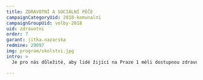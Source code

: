 ```yaml
---
title: ZDRAVOTNÍ A SOCIÁLNÍ PÉČE
campaignCategoryUid: 2018-komunalni
campaignGroupUid: volby-2018
uid: zdravotni
order: 7
garant: jitka.nazarska
redmine: 29097
img: program/skolstvi.jpg
intro: > 
  Je pro nás důležité, aby lidé žijící na Praze 1 měli dostupnou zdravotní a sociální péči, aby zde fungovala sociální soudržnost a realizovaly se nové projekty. V realizaci projektů budeme vycházet hlavně z potřeb občanů. Jednáme se zástupci MHMP o zapojení Nemocnice Na Františku do systému metropolitní zdravotní péče. Trváme na takovém řešení, které zaručí, aby nemocnice sloužila minimálně ve stejném rozsahu jako dosud občanům Prahy 1 a přitom získala potenciál rychleji se rozvíjet v rámci metropolitního zdravotního systému a aby nebylo možné ani v budoucnu vyvést nemocnici z majetku města. Prosazujeme řešení, které zachová nemovitý majetek ve správě MČ Praha 1, což umožní lépe chránit zájmy Prahy 1 při územním rozvoji v bezprostředním okolí nemocnice a zároveň je vlastnictví budovy pojistkou proti omezování základních zdravotních služeb nemocnice pro občany Prahy 1 i ostatní Pražany. Podpořili jsme zřízení zdravotní komise, která na Praze 1 dříve nepracovala, a finanční podporu projektů podporujících aktivní zdravotní politiku pro občany z rozpočtu Prahy 1.

---
```


